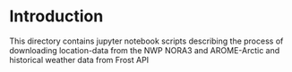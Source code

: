# Introduction
This directory contains jupyter notebook scripts describing the process of downloading location-data from the NWP NORA3 and AROME-Arctic and historical weather data from Frost API
